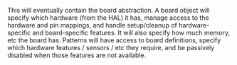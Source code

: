 This will eventually contain the board abstraction. A board object will
specify which hardware (from the HAL) it has, manage access to the
hardware and pin mappings, and handle setup/cleanup of hardware-specific
and board-specific features. It will also specify how much memory, etc the
board has. Patterns will have access to board definitions, specify which
hardware features / sensors / etc they require, and be passively disabled
when those features are not available.
